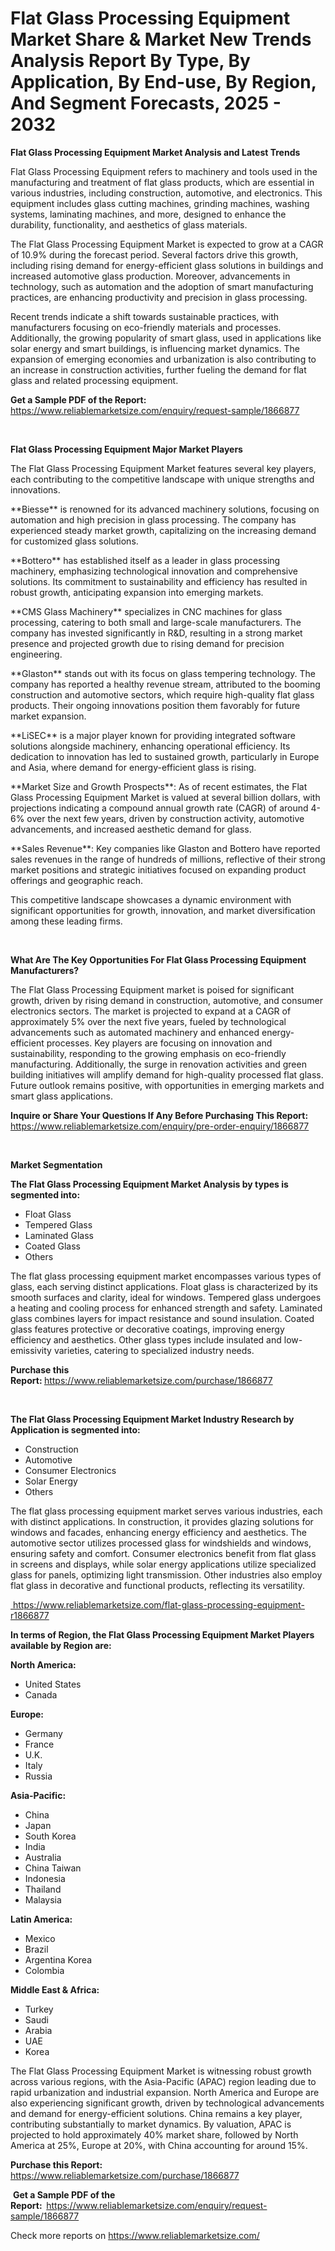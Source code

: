 <p><h1>Flat Glass Processing Equipment Market Share & Market New Trends Analysis Report By Type, By Application, By End-use, By Region, And Segment Forecasts, 2025 - 2032</h1></p><p><strong>Flat Glass Processing Equipment Market Analysis and Latest Trends</strong></p>
<p><p>Flat Glass Processing Equipment refers to machinery and tools used in the manufacturing and treatment of flat glass products, which are essential in various industries, including construction, automotive, and electronics. This equipment includes glass cutting machines, grinding machines, washing systems, laminating machines, and more, designed to enhance the durability, functionality, and aesthetics of glass materials.</p><p>The Flat Glass Processing Equipment Market is expected to grow at a CAGR of 10.9% during the forecast period. Several factors drive this growth, including rising demand for energy-efficient glass solutions in buildings and increased automotive glass production. Moreover, advancements in technology, such as automation and the adoption of smart manufacturing practices, are enhancing productivity and precision in glass processing.</p><p>Recent trends indicate a shift towards sustainable practices, with manufacturers focusing on eco-friendly materials and processes. Additionally, the growing popularity of smart glass, used in applications like solar energy and smart buildings, is influencing market dynamics. The expansion of emerging economies and urbanization is also contributing to an increase in construction activities, further fueling the demand for flat glass and related processing equipment.</p></p>
<p><strong>Get a Sample PDF of the Report:&nbsp;</strong> <a href="https://www.reliablemarketsize.com/enquiry/request-sample/1866877?utm_campaign=3205&utm_medium=2&utm_source=Github&utm_content=ia&utm_term=12042025&utm_id=flat-glass-processing-equipment">https://www.reliablemarketsize.com/enquiry/request-sample/1866877</a></p>
<p>&nbsp;</p>
<p><strong>Flat Glass Processing Equipment Major Market Players</strong></p>
<p><p>The Flat Glass Processing Equipment Market features several key players, each contributing to the competitive landscape with unique strengths and innovations.</p><p>**Biesse** is renowned for its advanced machinery solutions, focusing on automation and high precision in glass processing. The company has experienced steady market growth, capitalizing on the increasing demand for customized glass solutions.</p><p>**Bottero** has established itself as a leader in glass processing machinery, emphasizing technological innovation and comprehensive solutions. Its commitment to sustainability and efficiency has resulted in robust growth, anticipating expansion into emerging markets.</p><p>**CMS Glass Machinery** specializes in CNC machines for glass processing, catering to both small and large-scale manufacturers. The company has invested significantly in R&D, resulting in a strong market presence and projected growth due to rising demand for precision engineering.</p><p>**Glaston** stands out with its focus on glass tempering technology. The company has reported a healthy revenue stream, attributed to the booming construction and automotive sectors, which require high-quality flat glass products. Their ongoing innovations position them favorably for future market expansion.</p><p>**LiSEC** is a major player known for providing integrated software solutions alongside machinery, enhancing operational efficiency. Its dedication to innovation has led to sustained growth, particularly in Europe and Asia, where demand for energy-efficient glass is rising.</p><p>**Market Size and Growth Prospects**: As of recent estimates, the Flat Glass Processing Equipment Market is valued at several billion dollars, with projections indicating a compound annual growth rate (CAGR) of around 4-6% over the next few years, driven by construction activity, automotive advancements, and increased aesthetic demand for glass.</p><p>**Sales Revenue**: Key companies like Glaston and Bottero have reported sales revenues in the range of hundreds of millions, reflective of their strong market positions and strategic initiatives focused on expanding product offerings and geographic reach. </p><p>This competitive landscape showcases a dynamic environment with significant opportunities for growth, innovation, and market diversification among these leading firms.</p></p>
<p>&nbsp;</p>
<p><strong>What Are The Key Opportunities For Flat Glass Processing Equipment Manufacturers?</strong></p>
<p><p>The Flat Glass Processing Equipment market is poised for significant growth, driven by rising demand in construction, automotive, and consumer electronics sectors. The market is projected to expand at a CAGR of approximately 5% over the next five years, fueled by technological advancements such as automated machinery and enhanced energy-efficient processes. Key players are focusing on innovation and sustainability, responding to the growing emphasis on eco-friendly manufacturing. Additionally, the surge in renovation activities and green building initiatives will amplify demand for high-quality processed flat glass. Future outlook remains positive, with opportunities in emerging markets and smart glass applications.</p></p>
<p><strong>Inquire or Share Your Questions If Any Before Purchasing This Report:</strong> <a href="https://www.reliablemarketsize.com/enquiry/pre-order-enquiry/1866877?utm_campaign=3205&utm_medium=2&utm_source=Github&utm_content=ia&utm_term=12042025&utm_id=flat-glass-processing-equipment">https://www.reliablemarketsize.com/enquiry/pre-order-enquiry/1866877</a></p>
<p>&nbsp;</p>
<p><strong>Market Segmentation</strong></p>
<p><strong>The Flat Glass Processing Equipment Market Analysis by types is segmented into:</strong></p>
<p><ul><li>Float Glass</li><li>Tempered Glass</li><li>Laminated Glass</li><li>Coated Glass</li><li>Others</li></ul></p>
<p><p>The flat glass processing equipment market encompasses various types of glass, each serving distinct applications. Float glass is characterized by its smooth surfaces and clarity, ideal for windows. Tempered glass undergoes a heating and cooling process for enhanced strength and safety. Laminated glass combines layers for impact resistance and sound insulation. Coated glass features protective or decorative coatings, improving energy efficiency and aesthetics. Other glass types include insulated and low-emissivity varieties, catering to specialized industry needs.</p></p>
<p><strong>Purchase this Report:&nbsp;</strong><a href="https://www.reliablemarketsize.com/purchase/1866877?utm_campaign=3205&utm_medium=2&utm_source=Github&utm_content=ia&utm_term=12042025&utm_id=flat-glass-processing-equipment">https://www.reliablemarketsize.com/purchase/1866877</a></p>
<p>&nbsp;</p>
<p><strong>The Flat Glass Processing Equipment Market Industry Research by Application is segmented into:</strong></p>
<p><ul><li>Construction</li><li>Automotive</li><li>Consumer Electronics</li><li>Solar Energy</li><li>Others</li></ul></p>
<p><p>The flat glass processing equipment market serves various industries, each with distinct applications. In construction, it provides glazing solutions for windows and facades, enhancing energy efficiency and aesthetics. The automotive sector utilizes processed glass for windshields and windows, ensuring safety and comfort. Consumer electronics benefit from flat glass in screens and displays, while solar energy applications utilize specialized glass for panels, optimizing light transmission. Other industries also employ flat glass in decorative and functional products, reflecting its versatility.</p></p>
<p><a href="https://www.reliablemarketsize.com/flat-glass-processing-equipment-r1866877?utm_campaign=3205&utm_medium=2&utm_source=Github&utm_content=ia&utm_term=12042025&utm_id=flat-glass-processing-equipment">&nbsp;https://www.reliablemarketsize.com/flat-glass-processing-equipment-r1866877</a></p>
<p><strong>In terms of Region, the Flat Glass Processing Equipment Market Players available by Region are:</strong></p>
<p>
    <p> <strong> North America: </strong>
        <ul>
            <li>United States</li>
            <li>Canada</li>
        </ul>
        </p> 
    <p> <strong> Europe: </strong>
        <ul>
            <li>Germany</li>
            <li>France</li>
            <li>U.K.</li>
            <li>Italy</li>
            <li>Russia</li>
        </ul>
        </p> 
    <p> <strong> Asia-Pacific: </strong>
        <ul>
            <li>China</li>
            <li>Japan</li>
            <li>South Korea</li>
            <li>India</li>
            <li>Australia</li>
            <li>China Taiwan</li>
            <li>Indonesia</li>
            <li>Thailand</li>
            <li>Malaysia</li>
        </ul>
        </p> 
    <p> <strong> Latin America: </strong>
        <ul>
            <li>Mexico</li>
            <li>Brazil</li>
            <li>Argentina Korea</li>
            <li>Colombia</li>
        </ul>
        </p> 
    <p> <strong> Middle East & Africa: </strong>
        <ul>
            <li>Turkey</li>
            <li>Saudi</li>
            <li>Arabia</li>
            <li>UAE</li>
            <li>Korea</li>
        </ul>
    </p>
    </p>
<p><p>The Flat Glass Processing Equipment Market is witnessing robust growth across various regions, with the Asia-Pacific (APAC) region leading due to rapid urbanization and industrial expansion. North America and Europe are also experiencing significant growth, driven by technological advancements and demand for energy-efficient solutions. China remains a key player, contributing substantially to market dynamics. By valuation, APAC is projected to hold approximately 40% market share, followed by North America at 25%, Europe at 20%, with China accounting for around 15%.</p></p>
<p><strong>Purchase this Report: </strong><a href="https://www.reliablemarketsize.com/purchase/1866877?utm_campaign=3205&utm_medium=2&utm_source=Github&utm_content=ia&utm_term=12042025&utm_id=flat-glass-processing-equipment">https://www.reliablemarketsize.com/purchase/1866877</a></p>
<p>&nbsp;<strong>Get a Sample PDF of the Report:&nbsp;&nbsp;</strong><a href="https://www.reliablemarketsize.com/enquiry/request-sample/1866877?utm_campaign=3205&utm_medium=2&utm_source=Github&utm_content=ia&utm_term=12042025&utm_id=flat-glass-processing-equipment">https://www.reliablemarketsize.com/enquiry/request-sample/1866877</a></p>
<p><strong></strong></p>
<p>Check more reports on <a href="https://www.reliablemarketsize.com/?utm_campaign=3205&utm_medium=2&utm_source=Github&utm_content=ia&utm_term=12042025&utm_id=flat-glass-processing-equipment">https://www.reliablemarketsize.com/</a></p>